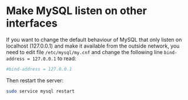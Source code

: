 # Make MySQL listen on other interfaces

If you want to change the default behaviour of MySQL that only listen on localhost (127.0.0.1) and make it available from the outside network, you need to edit file `/etc/mysql/my.cnf` and change the following line `bind-address = 127.0.0.1` to read:

```sh
#bind-address = 127.0.0.1
```

Then restart the server:

```sh
sudo service mysql restart
```
